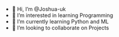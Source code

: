 - 👋 Hi, I’m @Joshua-uk
- 👀 I’m interested in learning Programming
- 🌱 I’m currently learning Python and ML
- 💞️ I’m looking to collaborate on Projects
